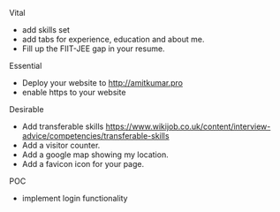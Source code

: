 Vital
- add skills set
- add tabs for experience, education and about me.
- Fill up the FIIT-JEE gap in your resume.

Essential
- Deploy your website to http://amitkumar.pro
- enable https to your website


Desirable
- Add transferable skills https://www.wikijob.co.uk/content/interview-advice/competencies/transferable-skills
- Add a visitor counter.
- Add a google map showing my location.
- Add a favicon icon for your page.

POC
- implement login functionality

